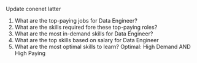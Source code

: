 Update conenet latter
1. What are the top-paying jobs for Data Engineer?
2. What are the skills required fore these top-paying roles?
3. What are the most in-demand skills for Data Engineer?
4. What are the top skills based on salary for Data Engineer
5. What are the most optimal skills to learn?
        Optimal: High Demand AND High Paying